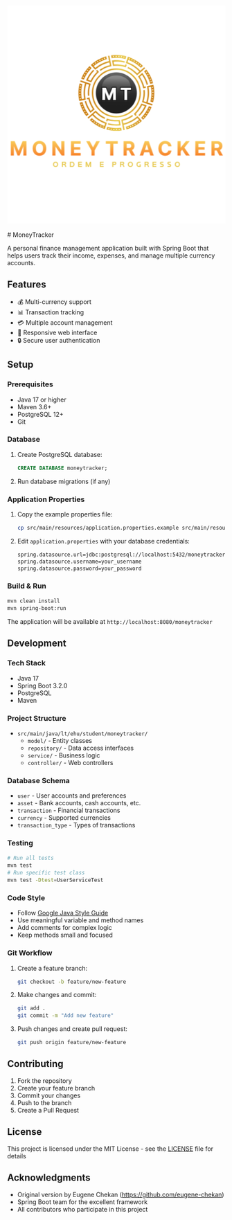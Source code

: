 <p align="center">
  <img src="src/main/resources/static/img/logo-white-520x520.png" alt="logo">
</p>
# MoneyTracker

A personal finance management application built with Spring Boot that helps users track their income, expenses, and manage multiple currency accounts.

## Features

- 💰 Multi-currency support
- 📊 Transaction tracking
- 💳 Multiple account management
- 📱 Responsive web interface
- 🔒 Secure user authentication

## Setup

### Prerequisites
- Java 17 or higher
- Maven 3.6+
- PostgreSQL 12+
- Git

### Database
1. Create PostgreSQL database:
   ```sql
   CREATE DATABASE moneytracker;
   ```
2. Run database migrations (if any)

### Application Properties
1. Copy the example properties file:
   ```bash
   cp src/main/resources/application.properties.example src/main/resources/application.properties
   ```
2. Edit `application.properties` with your database credentials:
   ```properties
   spring.datasource.url=jdbc:postgresql://localhost:5432/moneytracker
   spring.datasource.username=your_username
   spring.datasource.password=your_password
   ```

### Build & Run
```bash
mvn clean install
mvn spring-boot:run
```

The application will be available at `http://localhost:8080/moneytracker`

## Development
### Tech Stack
- Java 17
- Spring Boot 3.2.0
- PostgreSQL
- Maven

### Project Structure
- `src/main/java/lt/ehu/student/moneytracker/`
  - `model/` - Entity classes
  - `repository/` - Data access interfaces
  - `service/` - Business logic
  - `controller/` - Web controllers


### Database Schema
- `user` - User accounts and preferences
- `asset` - Bank accounts, cash accounts, etc.
- `transaction` - Financial transactions
- `currency` - Supported currencies
- `transaction_type` - Types of transactions

### Testing
```bash
# Run all tests
mvn test
# Run specific test class
mvn test -Dtest=UserServiceTest
```


### Code Style
- Follow [Google Java Style Guide](https://google.github.io/styleguide/javaguide.html)
- Use meaningful variable and method names
- Add comments for complex logic
- Keep methods small and focused

### Git Workflow
1. Create a feature branch:
   ```bash
   git checkout -b feature/new-feature
   ```
2. Make changes and commit:
   ```bash
   git add .
   git commit -m "Add new feature"
   ```
3. Push changes and create pull request:
   ```bash
   git push origin feature/new-feature
   ```

## Contributing

1. Fork the repository
2. Create your feature branch
3. Commit your changes
4. Push to the branch
5. Create a Pull Request

## License
This project is licensed under the MIT License - see the [LICENSE](LICENSE) file for details

## Acknowledgments
- Original version by Eugene Chekan (https://github.com/eugene-chekan)
- Spring Boot team for the excellent framework
- All contributors who participate in this project